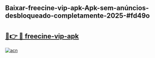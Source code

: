 ## Baixar-freecine-vip-apk-Apk-sem-anúncios-desbloqueado-completamente-2025-#fd49o

# <h2><a href="https://ainizakaria.my?title=freecine-vip-apk&ref=20M">🔗👉 🔴 freecine-vip-apk</a></h2>

[![acn](https://github.com/user-attachments/assets/0f9c940e-d8b0-45ae-aac7-cd30a18b3e1c)](https://ainizakaria.my?title=freecine-vip-apk&ref=20M)

